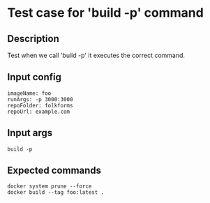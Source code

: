 # Test case for 'build -p' command

## Description

Test when we call 'build -p' it executes the correct command.

## Input config

    imageName: foo
    runArgs: -p 3000:3000
    repoFolder: folkforms
    repoUrl: example.com

## Input args

    build -p

## Expected commands

    docker system prune --force
    docker build --tag foo:latest .

